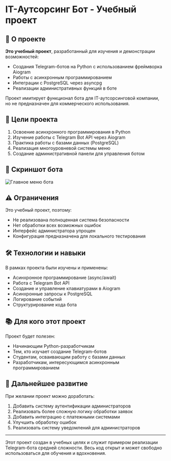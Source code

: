 # IT-Аутсорсинг Бот - Учебный проект

## 📌 О проекте

**Это учебный проект**, разработанный для изучения и демонстрации возможностей:
- Создания Telegram-ботов на Python с использованием фреймворка Aiogram
- Работы с асинхронным программированием
- Интеграции с PostgreSQL через asyncpg
- Реализации административных функций в боте

Проект имитирует функционал бота для IT-аутсорсинговой компании, но не предназначен для коммерческого использования.

## 🎯 Цели проекта

1. Освоение асинхронного программирования в Python
2. Изучение работы с Telegram Bot API через Aiogram
3. Практика работы с базами данных (PostgreSQL)
4. Реализация многоуровневой системы меню
5. Создание административной панели для управления ботом


## 📸 Скриншот бота

![Главное меню бота](https://i.postimg.cc/1RvGVHgn/1.png)


## ⚠️ Ограничения

Это учебный проект, поэтому:
- Не реализована полноценная система безопасности
- Нет обработки всех возможных ошибок
- Интерфейс администратора упрощен
- Конфигурация предназначена для локального тестирования

## 🛠 Технологии и навыки

В рамках проекта были изучены и применены:
- Асинхронное программирование (async/await)
- Работа с Telegram Bot API
- Создание и управление клавиатурами в Aiogram
- Асинхронные запросы к PostgreSQL
- Логирование событий
- Структурирование кода бота

## 📚 Для кого этот проект

Проект будет полезен:
- Начинающим Python-разработчикам
- Тем, кто изучает создание Telegram-ботов
- Студентам, осваивающим работу с базами данных
- Разработчикам, интересующимся асинхронным программированием

## 🔮 Дальнейшее развитие

При желании проект можно доработать:
1. Добавить систему аутентификации администраторов
2. Реализовать более сложную логику обработки заявок
3. Добавить интеграцию с платежными системами
4. Улучшить обработку ошибок
5. Реализовать систему уведомлений для администраторов

---

Этот проект создан в учебных целях и служит примером реализации Telegram-бота средней сложности. Весь код открыт и может свободно использоваться для обучения и вдохновения.
